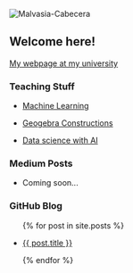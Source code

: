 ![Malvasia-Cabecera](https://github.com/fsansegundo/fsansegundo/assets/84834212/f9cce97c-1768-4396-9e9f-4979e7319918)

## Welcome here!



[My webpage at my university](https://web.comillas.edu/profesor/fsansegundo)


### Teaching Stuff

+ [Machine Learning](https://fsansegundo.github.io/MLMIC25_public/)

+ [Geogebra Constructions](https://www.geogebra.org/u/fernando.sansegundo)

+ [Data science with AI](https://bit.ly/IA_AD)

### Medium Posts

+ Coming soon...

### GitHub Blog

<ul>

{% for post in site.posts %}

<li>

<a href="{{ post.url }}">{{ post.title }}</a>

</li>

{% endfor %}

</ul>
